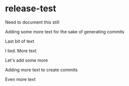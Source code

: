 # release-test

Need to document this still

Adding some more text for the sake of generating commits

Last bit of text

I lied. More text

Let's add some more

Adding more text to create commits

Even more text
